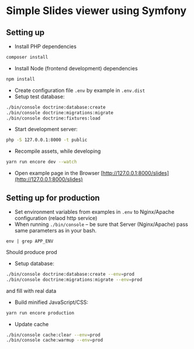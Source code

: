 Simple Slides viewer using Symfony
==================================

Setting up
----------

* Install PHP dependencies
```bash
composer install
```
* Install Node (frontend development) dependencies
```bash
npm install
```
* Create configuration file `.env` by example in `.env.dist`
* Setup test database:
```bash
./bin/console doctrine:database:create
./bin/console doctrine:migrations:migrate
./bin/console doctrine:fixtures:load
```
* Start development server:
```bash
php -S 127.0.0.1:8000 -t public
```
* Recompile assets, while developing
```bash
yarn run encore dev --watch
```
* Open example page in the Browser [http://127.0.0.1:8000/slides](http://127.0.0.1:8000/slides)

Setting up for production
-------------------------

* Set environment variables from examples in `.env` to Nginx/Apache configuration (relaod http service)
* When running `./bin/console` – be sure that Server (Nginx/Apache) pass same parameters as in your bash.
```
env | grep APP_ENV
```
Should produce prod
* Setup database:
```bash
./bin/console doctrine:database:create --env=prod
./bin/console doctrine:migrations:migrate --env=prod
```
and fill with real data
* Build minified JavaScript/CSS:
```bash
yarn run encore production
```
* Update cache
```bash
./bin/console cache:clear --env=prod
./bin/console cache:warmup --env=prod
```